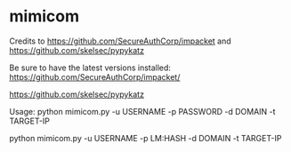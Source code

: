 # mimicom
Credits to https://github.com/SecureAuthCorp/impacket and https://github.com/skelsec/pypykatz

Be sure to have the latest versions installed:
https://github.com/SecureAuthCorp/impacket/

https://github.com/skelsec/pypykatz

Usage:
python mimicom.py -u USERNAME -p PASSWORD -d DOMAIN -t TARGET-IP

python mimicom.py -u USERNAME -p LM:HASH -d DOMAIN -t TARGET-IP
